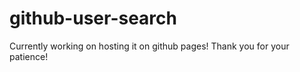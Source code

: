 # github-user-search

Currently working on hosting it on github pages!
Thank you for your patience!
